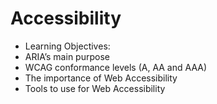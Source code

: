 # Accessibility

- Learning Objectives:
- ARIA’s main purpose
- WCAG conformance levels (A, AA and AAA)
- The importance of Web Accessibility
- Tools to use for Web Accessibility
